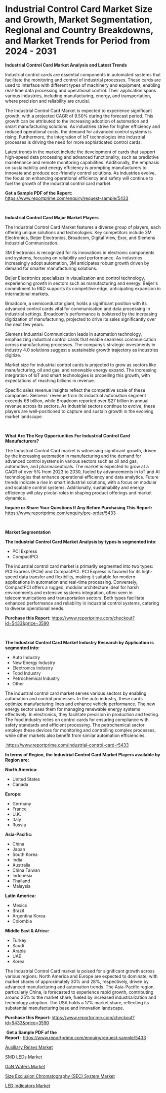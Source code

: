 <p><h1>Industrial Control Card Market Size and Growth, Market Segmentation, Regional and Country Breakdowns, and Market Trends for Period from 2024 -  2031</h1></p><p><strong>Industrial Control Card Market Analysis and Latest Trends</strong></p>
<p><p>Industrial control cards are essential components in automated systems that facilitate the monitoring and control of industrial processes. These cards are used to interface with different types of machinery and equipment, enabling real-time data processing and operational control. Their application spans various industries, including manufacturing, energy, and transportation, where precision and reliability are crucial.</p><p>The Industrial Control Card Market is expected to experience significant growth, with a projected CAGR of 9.50% during the forecast period. This growth can be attributed to the increasing adoption of automation and smart manufacturing solutions. As industries strive for higher efficiency and reduced operational costs, the demand for advanced control systems is rising. Furthermore, the integration of IoT technologies into industrial processes is driving the need for more sophisticated control cards.</p><p>Latest trends in the market include the development of cards that support high-speed data processing and advanced functionality, such as predictive maintenance and remote monitoring capabilities. Additionally, the emphasis on sustainability and energy efficiency is prompting manufacturers to innovate and produce eco-friendly control solutions. As industries evolve, the focus on enhancing operational efficiency and safety will continue to fuel the growth of the industrial control card market.</p></p>
<p><strong>Get a Sample PDF of the Report:&nbsp;</strong> <a href="https://www.reportprime.com/enquiry/request-sample/5433?utm_campaign=33&utm_medium=2&utm_source=Github&utm_content=ia&utm_term=27112024&utm_id=industrial-control-card">https://www.reportprime.com/enquiry/request-sample/5433</a></p>
<p>&nbsp;</p>
<p><strong>Industrial Control Card Major Market Players</strong></p>
<p><p>The Industrial Control Card Market features a diverse group of players, each offering unique solutions and technologies. Key competitors include 3M Electronics, Beijer Electronics, Broadcom, Digital View, Exor, and Siemens Industrial Communication. </p><p>3M Electronics is recognized for its innovations in electronic components and systems, focusing on reliability and performance. As industries increasingly adopt automation, 3M anticipates robust growth driven by demand for smarter manufacturing solutions.</p><p>Beijer Electronics specializes in visualization and control technology, experiencing growth in sectors such as manufacturing and energy. Beijer's commitment to R&D supports its competitive edge, anticipating expansion in international markets.</p><p>Broadcom, a semiconductor giant, holds a significant position with its advanced control cards vital for communication and data processing in industrial settings. Broadcom's performance is bolstered by the increasing digitization of manufacturing, projected to drive its sales significantly over the next few years.</p><p>Siemens Industrial Communication leads in automation technology, emphasizing industrial control cards that enable seamless communication across manufacturing processes. The company’s strategic investments in Industry 4.0 solutions suggest a sustainable growth trajectory as industries digitize.</p><p>Market size for industrial control cards is projected to grow as sectors like manufacturing, oil and gas, and renewable energy expand. The increasing integration of IoT and smart technologies is propelling this growth, with expectations of reaching billions in revenue.</p><p>Specific sales revenue insights reflect the competitive scale of these companies: Siemens' revenue from its industrial automation segment exceeds €8 billion, while Broadcom reported over $27 billion in annual revenue across its sectors. As industrial sectors continue to evolve, these players are well-positioned to capture and sustain growth in the evolving market landscape.</p></p>
<p>&nbsp;</p>
<p><strong>What Are The Key Opportunities For Industrial Control Card Manufacturers?</strong></p>
<p><p>The Industrial Control Card market is witnessing significant growth, driven by the increasing automation in manufacturing and the demand for advanced control systems in various sectors such as oil and gas, automotive, and pharmaceuticals. The market is expected to grow at a CAGR of over 5% from 2023 to 2030, fueled by advancements in IoT and AI technologies that enhance operational efficiency and data analytics. Future trends indicate a rise in smart industrial solutions, with a focus on modular and scalable control systems. Additionally, sustainability and energy efficiency will play pivotal roles in shaping product offerings and market dynamics.</p></p>
<p><strong>Inquire or Share Your Questions If Any Before Purchasing This Report:</strong> <a href="https://www.reportprime.com/enquiry/pre-order/5433?utm_campaign=33&utm_medium=2&utm_source=Github&utm_content=ia&utm_term=27112024&utm_id=industrial-control-card">https://www.reportprime.com/enquiry/pre-order/5433</a></p>
<p>&nbsp;</p>
<p><strong>Market Segmentation</strong></p>
<p><strong>The Industrial Control Card Market Analysis by types is segmented into:</strong></p>
<p><ul><li>PCI Express</li><li>CompactPCI</li></ul></p>
<p><p>The industrial control card market is primarily segmented into two types: PCI Express (PCIe) and CompactPCI. PCI Express is favored for its high-speed data transfer and flexibility, making it suitable for modern applications in automation and real-time processing. Conversely, CompactPCI offers a rugged, modular architecture ideal for harsh environments and extensive systems integration, often seen in telecommunications and transportation sectors. Both types facilitate enhanced performance and reliability in industrial control systems, catering to diverse operational needs.</p></p>
<p><strong>Purchase this Report:&nbsp;</strong><a href="https://www.reportprime.com/checkout?id=5433&price=3590&utm_campaign=33&utm_medium=2&utm_source=Github&utm_content=ia&utm_term=27112024&utm_id=industrial-control-card">https://www.reportprime.com/checkout?id=5433&price=3590</a></p>
<p>&nbsp;</p>
<p><strong>The Industrial Control Card Market Industry Research by Application is segmented into:</strong></p>
<p><ul><li>Auto Industry</li><li>New Energy Industry</li><li>Electronics Industry</li><li>Food Industry</li><li>Petrochemical Industry</li><li>Other</li></ul></p>
<p><p>The industrial control card market serves various sectors by enabling automation and control processes. In the auto industry, these cards optimize manufacturing lines and enhance vehicle performance. The new energy sector uses them for managing renewable energy systems effectively. In electronics, they facilitate precision in production and testing. The food industry relies on control cards for ensuring compliance with safety standards and efficient processing. The petrochemical sector employs these devices for monitoring and controlling complex processes, while other markets also benefit from similar automation efficiencies.</p></p>
<p><a href="https://www.reportprime.com/industrial-control-card-r5433?utm_campaign=33&utm_medium=2&utm_source=Github&utm_content=ia&utm_term=27112024&utm_id=industrial-control-card">&nbsp;https://www.reportprime.com/industrial-control-card-r5433</a></p>
<p><strong>In terms of Region, the Industrial Control Card Market Players available by Region are:</strong></p>
<p>
    <p> <strong> North America: </strong>
        <ul>
            <li>United States</li>
            <li>Canada</li>
        </ul>
        </p> 
    <p> <strong> Europe: </strong>
        <ul>
            <li>Germany</li>
            <li>France</li>
            <li>U.K.</li>
            <li>Italy</li>
            <li>Russia</li>
        </ul>
        </p> 
    <p> <strong> Asia-Pacific: </strong>
        <ul>
            <li>China</li>
            <li>Japan</li>
            <li>South Korea</li>
            <li>India</li>
            <li>Australia</li>
            <li>China Taiwan</li>
            <li>Indonesia</li>
            <li>Thailand</li>
            <li>Malaysia</li>
        </ul>
        </p> 
    <p> <strong> Latin America: </strong>
        <ul>
            <li>Mexico</li>
            <li>Brazil</li>
            <li>Argentina Korea</li>
            <li>Colombia</li>
        </ul>
        </p> 
    <p> <strong> Middle East & Africa: </strong>
        <ul>
            <li>Turkey</li>
            <li>Saudi</li>
            <li>Arabia</li>
            <li>UAE</li>
            <li>Korea</li>
        </ul>
    </p>
    </p>
<p><p>The Industrial Control Card market is poised for significant growth across various regions. North America and Europe are expected to dominate, with market shares of approximately 30% and 28%, respectively, driven by advanced manufacturing and automation trends. The Asia-Pacific region, particularly China, is forecasted to experience rapid growth, contributing around 25% to the market share, fueled by increased industrialization and technology adoption. The USA holds a 17% market share, reflecting its substantial manufacturing base and innovation landscape.</p></p>
<p><strong>Purchase this Report: </strong><a href="https://www.reportprime.com/checkout?id=5433&price=3590&utm_campaign=33&utm_medium=2&utm_source=Github&utm_content=ia&utm_term=27112024&utm_id=industrial-control-card">https://www.reportprime.com/checkout?id=5433&price=3590</a></p>
<p>&nbsp;<strong>Get a Sample PDF of the Report:&nbsp;&nbsp;</strong><a href="https://www.reportprime.com/enquiry/request-sample/5433?utm_campaign=33&utm_medium=2&utm_source=Github&utm_content=ia&utm_term=27112024&utm_id=industrial-control-card">https://www.reportprime.com/enquiry/request-sample/5433</a></p>
<p><strong></strong></p>
<p><p><a href="https://github.com/marlanamarvn/Market-Research-Report-List-1/blob/main/auxiliary-relays-market.md?utm_campaign=33&utm_medium=2&utm_source=Github&utm_content=ia&utm_term=27112024&utm_id=industrial-control-card">Auxiliary Relays Market</a></p><p><a href="https://www.linkedin.com/pulse/134-cagr-forecast-thesmd-leds-market-from-2024-2031to-analyze-jl6zf?utm_campaign=33&utm_medium=2&utm_source=Github&utm_content=ia&utm_term=27112024&utm_id=industrial-control-card">SMD LEDs Market</a></p><p><a href="https://github.com/XavierTyler76/Market-Research-Report-List-1/blob/main/gan-wafers-market.md?utm_campaign=33&utm_medium=2&utm_source=Github&utm_content=ia&utm_term=27112024&utm_id=industrial-control-card">GaN Wafers Market</a></p><p><a href="https://issuu.com/reportprime-2/docs/size-exclusion-chromatography-sec-s_8e27813776ffb6?utm_campaign=33&utm_medium=2&utm_source=Github&utm_content=ia&utm_term=27112024&utm_id=industrial-control-card">Size Exclusion Chromatography (SEC) System Market</a></p><p><a href="https://www.linkedin.com/pulse/forecasting-led-indicators-market-136-cagr-growth-projections-u3ptf?utm_campaign=33&utm_medium=2&utm_source=Github&utm_content=ia&utm_term=27112024&utm_id=industrial-control-card">LED Indicators Market</a></p></p>